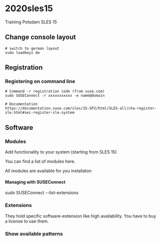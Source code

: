 # 2020sles15
Training Potsdam SLES 15

## Change console layout 

```
# switch to german layout
sudo loadkeys de 
```

## Registration ## 

### Registering on command line ###

```
# Command -r registration code (from suse.com) 
sudo SUSEConnect -r xxxxxxxxxxx -e name@domain

# Documentation 
https://documentation.suse.com/sles/15-SP2/html/SLES-all/cha-register-sle.html#sec-register-sle-system

```



## Software ##

### Modules ### 

Add functionality to your system (starting from SLES 15) 

You can find a list of modules here.

All modules are available for you installaton 

#### Managing with SUSEConnect 

sudo SUSEConnect --list-extensions

### Extensions ### 

They hold specific software-extension like high availability.
You have to buy a license to use them.



### Show available patterns ### 

```

